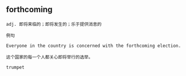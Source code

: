 
## forthcoming
```
adj. 即将来临的；即将发生的；乐于提供消息的

例句

Everyone in the country is concerned with the forthcoming election.

这个国家的每一个人都关心即将举行的选举。

trumpet
```